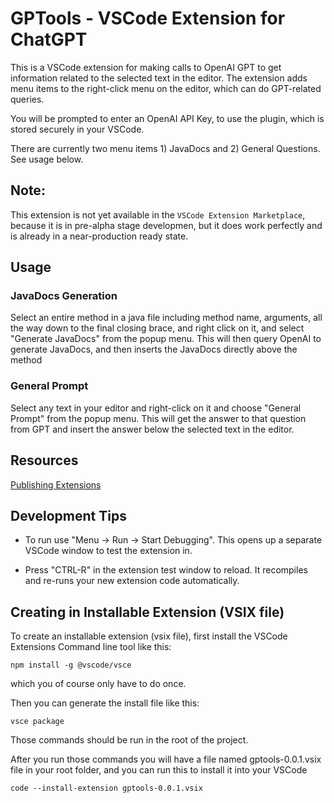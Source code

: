 # GPTools - VSCode Extension for ChatGPT

This is a VSCode extension for making calls to OpenAI GPT to get information related to the selected text in the editor. The extension adds menu items to the right-click menu on the editor, which can do GPT-related queries.

You will be prompted to enter an OpenAI API Key, to use the plugin, which is stored securely in your VSCode.

There are currently two menu items 1) JavaDocs and 2) General Questions. See usage below.

## Note:

This extension is not yet available in the `VSCode Extension Marketplace`, because it is in pre-alpha stage developmen, but it does work perfectly and is already in a near-production ready state. 

## Usage

### JavaDocs Generation

Select an entire method in a java file including method name, arguments, all the way down to the final closing brace, and right click on it, and select "Generate JavaDocs" from the popup menu. This will then query OpenAI to generate JavaDocs, and then inserts the JavaDocs directly above the method

### General Prompt

Select any text in your editor and right-click on it and choose "General Prompt" from the popup menu. This will get the answer to that question from GPT and insert the answer below the selected text in the editor.

## Resources

[Publishing Extensions](https://code.visualstudio.com/api/working-with-extensions/publishing-extension)

## Development Tips

* To run use "Menu -> Run -> Start Debugging". This opens up a separate VSCode window to test the extension in.

* Press "CTRL-R" in the extension test window to reload. It recompiles and re-runs your new extension code automatically.

## Creating in Installable Extension (VSIX file)

To create an installable extension (vsix file), first install the VSCode Extensions Command line tool like this:

    npm install -g @vscode/vsce

which you of course only have to do once.

Then you can generate the install file like this:

    vsce package

Those commands should be run in the root of the project.

After you run those commands you will have a file named gptools-0.0.1.vsix file in your root folder, and you can run this to install it into your VSCode

    code --install-extension gptools-0.0.1.vsix

